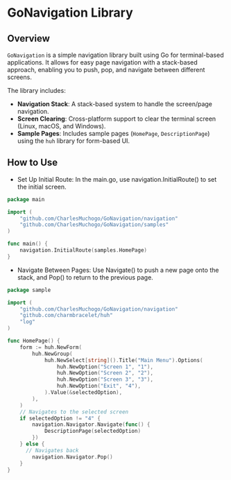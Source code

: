 # GoNavigation Library

## Overview

`GoNavigation` is a simple navigation library built using Go for terminal-based applications. It allows for easy page navigation with a stack-based approach, enabling you to push, pop, and navigate between different screens.

The library includes:
- **Navigation Stack**: A stack-based system to handle the screen/page navigation.
- **Screen Clearing**: Cross-platform support to clear the terminal screen (Linux, macOS, and Windows).
- **Sample Pages**: Includes sample pages (`HomePage`, `DescriptionPage`) using the `huh` library for form-based UI.

## How to Use

- Set Up Initial Route: In the main.go, use navigation.InitialRoute() to set the initial screen.



```go
package main

import (
	"github.com/CharlesMuchogo/GoNavigation/navigation"
	"github.com/CharlesMuchogo/GoNavigation/samples"
)

func main() {
	navigation.InitialRoute(samples.HomePage)
}
```



- Navigate Between Pages: Use Navigate() to push a new page onto the stack, and Pop() to return to the previous page.

  

```go
package sample

import (
	"github.com/CharlesMuchogo/GoNavigation/navigation"
	"github.com/charmbracelet/huh"
	"log"
)

func HomePage() {
	form := huh.NewForm(
		huh.NewGroup(
			huh.NewSelect[string]().Title("Main Menu").Options(
				huh.NewOption("Screen 1", "1"),
				huh.NewOption("Screen 2", "2"),
				huh.NewOption("Screen 3", "3"),
				huh.NewOption("Exit", "4"),
			).Value(&selectedOption),
		),
	)
	// Navigates to the selected screen
	if selectedOption != "4" {
		navigation.Navigator.Navigate(func() {
			DescriptionPage(selectedOption)
		})
	} else {
      // Navigates back
		navigation.Navigator.Pop()
	}
}
```

